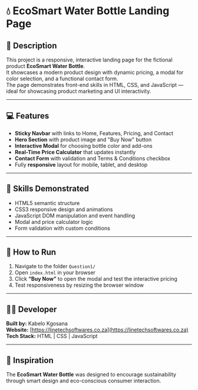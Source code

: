 # 💧 EcoSmart Water Bottle Landing Page

## 📖 Description
This project is a responsive, interactive landing page for the fictional product **EcoSmart Water Bottle**.  
It showcases a modern product design with dynamic pricing, a modal for color selection, and a functional contact form.  
The page demonstrates front-end skills in HTML, CSS, and JavaScript — ideal for showcasing product marketing and UI interactivity.

---

## 💻 Features
- **Sticky Navbar** with links to Home, Features, Pricing, and Contact  
- **Hero Section** with product image and "Buy Now" button  
- **Interactive Modal** for choosing bottle color and add-ons  
- **Real-Time Price Calculator** that updates instantly  
- **Contact Form** with validation and Terms & Conditions checkbox  
- Fully **responsive** layout for mobile, tablet, and desktop  

---

## 🧠 Skills Demonstrated
- HTML5 semantic structure  
- CSS3 responsive design and animations  
- JavaScript DOM manipulation and event handling  
- Modal and price calculator logic  
- Form validation with custom conditions  

---

## 🚀 How to Run
1. Navigate to the folder `Question1/`
2. Open `index.html` in your browser
3. Click **“Buy Now”** to open the modal and test the interactive pricing  
4. Test responsiveness by resizing the browser window  

---

## 👨‍💻 Developer
**Built by:** Kabelo Kgosana  
**Website:** [https://linetechsoftwares.co.za](https://linetechsoftwares.co.za)  
**Tech Stack:** HTML | CSS | JavaScript  

---

## 🌿 Inspiration
The **EcoSmart Water Bottle** was designed to encourage sustainability through smart design and eco-conscious consumer interaction.
